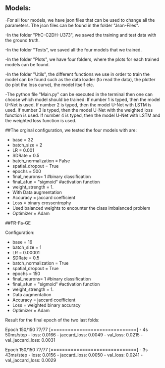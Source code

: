 ## Models:

-For all four models, we have json files that can be used to change all the parameters. The json files can be found in the folder "Json-Files".

-In the folder "PhC-C2DH-U373", we saved the training and test data with the ground truth.

-In the folder "Tests", we saved all the four models that we trained.

-In the folder "Plots", we have four folders, where the plots for each trained models can be found.

-In the folder "Utils", the different functions we use in order to train the model can be found such as the data loader (to read the data), the plotter (to plot the loss curve), the model itself etc.

-The python file "Main.py" can be executed in the terminal then one can choose which model should be trained:
    If number 1 is typed, then the model U-Net is used.
    If number 2 is typed, then the model U-Net with LSTM is used.
    If number 3 is typed, then the model U-Net with the weighted loss function is used.
    If number 4 is typed, then the model U-Net with LSTM and the weighted loss function is used.
    
##The orginal configuration, we tested the four models with are:
- base = 32
- batch_size = 2
- LR = 0.001
- SDRate = 0.5
- batch_normalization = False
- spatial_dropout = True
- epochs = 500
- final_neurons= 1 #binary classification
- final_afun = "sigmoid" #activation function
- weight_strength = 1.
- With Data augmentation
- Accuracy = jaccard coefficient
- Loss = binary crossentrophy
- Used balanced weights to encounter the class imbalanced problem
- Optimizer = Adam


##FR-Fa-GE

Configuration:
- base = 16
- batch_size = 1
- LR = 0.00001
- SDRate = 0.5
- batch_normalization = True
- spatial_dropout = True
- epochs = 150
- final_neurons= 1 #binary classification
- final_afun = "sigmoid" #activation function
- weight_strength = 1.
- Data augmentation
- Accuracy = jaccard coefficient
- Loss = weighted binary accuracy
- Optimizer = Adam

Result for the final epoch of the two last folds:

Epoch 150/150
77/77 [==============================] - 4s 50ms/step - loss: 0.0166 - jaccard_loss: 0.0049 - val_loss: 0.0215 - val_jaccard_loss: 0.0031

Epoch 150/150
77/77 [==============================] - 3s 43ms/step - loss: 0.0156 - jaccard_loss: 0.0050 - val_loss: 0.0241 - val_jaccard_loss: 0.0029


